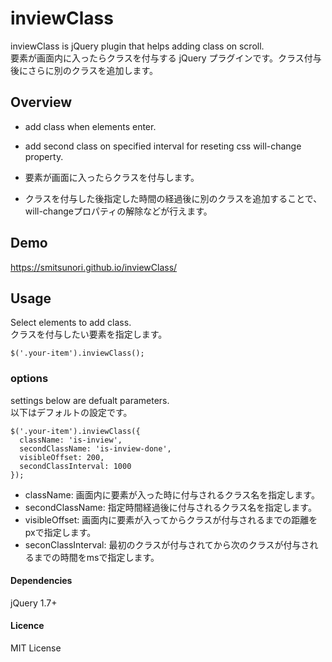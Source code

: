 # inviewClass
inviewClass is jQuery plugin that helps adding class on scroll.<br>
要素が画面内に入ったらクラスを付与する jQuery プラグインです。クラス付与後にさらに別のクラスを追加します。


## Overview
- add class when elements enter.
- add second class on specified interval for reseting css will-change property.


- 要素が画面に入ったらクラスを付与します。
- クラスを付与した後指定した時間の経過後に別のクラスを追加することで、will-changeプロパティの解除などが行えます。

## Demo
https://smitsunori.github.io/inviewClass/

 
## Usage
Select elements to add class.<br>
クラスを付与したい要素を指定します。

```
$('.your-item').inviewClass();
```


### options
settings below are defualt parameters.<br>
以下はデフォルトの設定です。

```
$('.your-item').inviewClass({
  className: 'is-inview',
  secondClassName: 'is-inview-done',
  visibleOffset: 200,
  secondClassInterval: 1000
});
```

- className: 画面内に要素が入った時に付与されるクラス名を指定します。
- secondClassName: 指定時間経過後に付与されるクラス名を指定します。
- visibleOffset: 画面内に要素が入ってからクラスが付与されるまでの距離をpxで指定します。
- seconClassInterval: 最初のクラスが付与されてから次のクラスが付与されるまでの時間をmsで指定します。



#### Dependencies
jQuery 1.7+


#### Licence
MIT License
